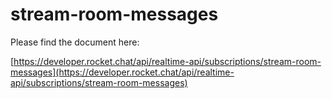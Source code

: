 # stream-room-messages

Please find the document here: 

[https://developer.rocket.chat/api/realtime-api/subscriptions/stream-room-messages](https://developer.rocket.chat/api/realtime-api/subscriptions/stream-room-messages)

